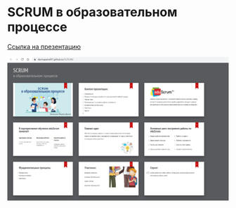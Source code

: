 # SCRUM в образовательном процессе
[Ссылка на презентацию](https://darinapairel97.github.io/SCRUM/)

![скриншот](Screenshot.jpg)
